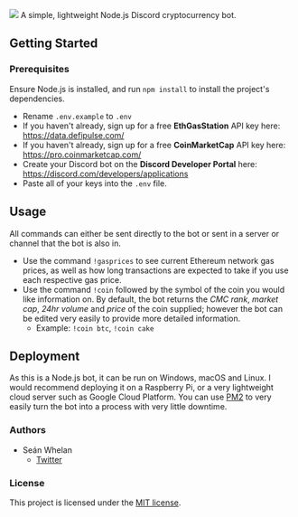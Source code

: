 ![](https://i.imgur.com/PyzY5IQ.png)
A simple, lightweight Node.js Discord cryptocurrency bot.
## Getting Started
### Prerequisites
Ensure Node.js is installed, and run `npm install` to install the project's dependencies.
 - Rename `.env.example` to `.env`
 - If you haven't already, sign up for a free **EthGasStation** API key here:  https://data.defipulse.com/
 - If you haven't already, sign up for a free **CoinMarketCap** API key here: https://pro.coinmarketcap.com/
 - Create your Discord bot on the **Discord Developer Portal** here: https://discord.com/developers/applications
 - Paste all of your keys into the `.env` file.
## Usage
All commands can either be sent directly to the bot or sent in a server or channel that the bot is also in.
 - Use the command `!gasprices` to see current Ethereum network gas prices, as well as how long transactions are expected to take if you use each respective gas price.
 - Use the command `!coin` followed by the symbol of the coin you would like information on. By default, the bot returns the *CMC rank*, *market cap*, *24hr volume* and *price* of the coin supplied; however the bot can be edited very easily to provide more detailed information.
	 - Example: `!coin btc`, `!coin cake`
## Deployment
As this is a Node.js bot, it can be run on Windows, macOS and Linux. I would recommend deploying it on a Raspberry Pi, or a very lightweight cloud server such as Google Cloud Platform. You can use [PM2](https://www.npmjs.com/package/pm2) to very easily turn the bot into a process with very little downtime.

### Authors

 - Seán Whelan
	 - [Twitter](https://twitter.com/shazsnks)
### License
This project is licensed under the [MIT license](https://github.com/SeanWhelan/CryptoBot/blob/main/LICENSE).
